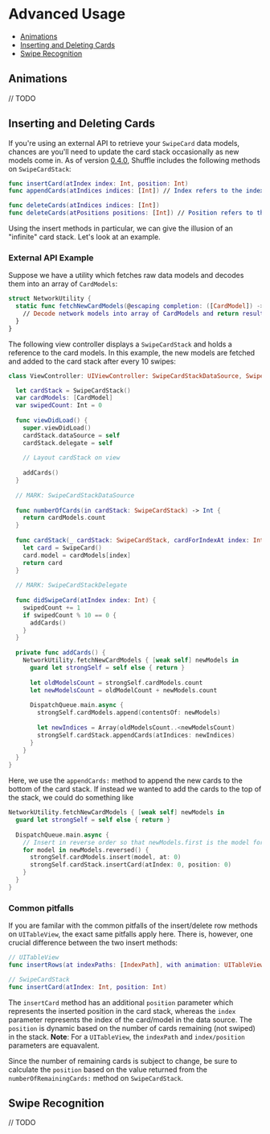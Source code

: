 # Advanced Usage

* [Animations](#animations)
* [Inserting and Deleting Cards](#inserting-and-deleting-cards)
* [Swipe Recognition](#swipe-recognition)

## Animations
// TODO

## Inserting and Deleting Cards

If you're using an external API to retrieve your `SwipeCard` data models, chances are you'll need to update the card stack occasionally as new models come in. As of version [0.4.0](https://github.com/mac-gallagher/Shuffle/releases/tag/v0.4.0), Shuffle includes the following methods on `SwipeCardStack`:

```swift
func insertCard(atIndex index: Int, position: Int)
func appendCards(atIndices indices: [Int]) // Index refers to the index of the card in the data source
```
```swift
func deleteCards(atIndices indices: [Int])
func deleteCards(atPositions positions: [Int]) // Position refers to the position of the card in the stack
```

Using the insert methods in particular, we can give the illusion of an "infinite" card stack. Let's look at an example.

### External API Example
Suppose we have a utility which fetches raw data models and decodes them into an array of `CardModels`:

```swift
struct NetworkUtility {
  static func fetchNewCardModels(@escaping completion: ([CardModel]) -> ()) {
    // Decode network models into array of CardModels and return result in completion block
  }
}
```

The following view controller displays a `SwipeCardStack` and holds a reference to the card models. In this example, the new models are fetched and added to the card stack after every 10 swipes:

```swift
class ViewController: UIViewController: SwipeCardStackDataSource, SwipeCardStackDelegate {

  let cardStack = SwipeCardStack()
  var cardModels: [CardModel]
  var swipedCount: Int = 0
	
  func viewDidLoad() {
    super.viewDidLoad()
    cardStack.dataSource = self
    cardStack.delegate = self
    
    // Layout cardStack on view
    
    addCards()
  }
	
  // MARK: SwipeCardStackDataSource
	
  func numberOfCards(in cardStack: SwipeCardStack) -> Int {
    return cardModels.count
  }
	
  func cardStack(_ cardStack: SwipeCardStack, cardForIndexAt index: Int) -> SwipeCard {
    let card = SwipeCard()
    card.model = cardModels[index]
    return card
  }
	
  // MARK: SwipeCardStackDelegate
	
  func didSwipeCard(atIndex index: Int) {
    swipedCount += 1
    if swipedCount % 10 == 0 {
      addCards()
    }
  }
	
  private func addCards() {
    NetworkUtility.fetchNewCardModels { [weak self] newModels in
      guard let strongSelf = self else { return }
        
      let oldModelsCount = strongSelf.cardModels.count
      let newModelsCount = oldModelCount + newModels.count
        
      DispatchQueue.main.async {
        strongSelf.cardModels.append(contentsOf: newModels)
          
        let newIndices = Array(oldModelsCount..<newModelsCount)
        strongSelf.cardStack.appendCards(atIndices: newIndices)
      }
    }
  }
}
```

Here, we use the `appendCards:` method to append the new cards to the bottom of the card stack. If instead we wanted to add the cards to the top of the stack, we could do something like

```swift
NetworkUtility.fetchNewCardModels { [weak self] newModels in
  guard let strongSelf = self else { return }
	
  DispatchQueue.main.async {
    // Insert in reverse order so that newModels.first is the model for the topmost card
    for model in newModels.reversed() {
      strongSelf.cardModels.insert(model, at: 0)
      strongSelf.cardStack.insertCard(atIndex: 0, position: 0)
    }
  }
}
```

### Common pitfalls
If you are familar with the common pitfalls of the insert/delete row methods on `UITableView`, the exact same pitfalls apply here. There is, however, one crucial difference between the two insert methods:

```swift
// UITableView
func insertRows(at indexPaths: [IndexPath], with animation: UITableView.RowAnimation)
```

```swift
// SwipeCardStack
func insertCard(atIndex: Int, position: Int)
```

The `insertCard` method has an additional `position` parameter which represents the inserted position in the card stack, whereas the `index` parameter represents the index of the card/model in the data source. The `position` is dynamic based on the number of cards remaining (not swiped) in the stack. **Note**: For a `UITableView`, the `indexPath` and `index/position` parameters are equavalent.

Since the number of remaining cards is subject to change, be sure to calculate the `position` based on the value returned from the `numberOfRemainingCards:` method on `SwipeCardStack`.

## Swipe Recognition
// TODO
